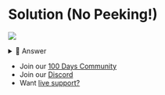 # Solution (No Peeking!)
![](https://www.youtube.com/watch?v=8KZcV2-Bq2s)

<details> <summary> 👀 Answer </summary>

Check out my solution in [this repl](https://replit.com/@DavidAtReplit/Day-076-Solution?v=1).

</details>

- Join our [100 Days Community](https://replit.com/100-days-help)
- Join our [Discord](https://replit.com/discord)
- Want [live support?](https://replit.com/replit-101)